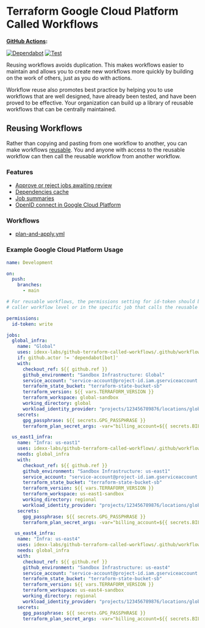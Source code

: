 # Terraform Google Cloud Platform Called Workflows

**[GitHub Actions](https://github.com/idexx-labs/github-terraform-gcp-called-workflows/actions):**

[![Dependabot](https://github.com/idexx-labs/github-terraform-gcp-called-workflows/actions/workflows/local-dependabot.yml/badge.svg)](https://github.com/idexx-labs/github-terraform-gcp-called-workflows/actions/workflows/local-dependabot.yml) [![Test](https://github.com/idexx-labs/github-terraform-gcp-called-workflows/actions/workflows/test-plan-and-apply.yml/badge.svg)](https://github.com/idexx-labs/github-terraform-gcp-called-workflows/actions/workflows/test-plan-and-apply.yml)

Reusing workflows avoids duplication. This makes workflows easier to maintain and allows you to create new workflows
more quickly by building on the work of others, just as you do with actions.

Workflow reuse also promotes best practice by helping you to use workflows that are well designed, have already been
tested, and have been proved to be effective. Your organization can build up a library of reusable workflows that can
be centrally maintained.

## Reusing Workflows

Rather than copying and pasting from one workflow to another, you can make workflows [reusable](https://docs.github.com/en/actions/learn-github-actions/reusing-workflows). You and anyone with access to the reusable workflow can then call the reusable workflow from another workflow.

### Features

- [Approve or reject jobs awaiting review](https://docs.github.com/en/actions/managing-workflow-runs/reviewing-deployments)
- [Dependencies cache](https://docs.github.com/en/actions/advanced-guides/caching-dependencies-to-speed-up-workflows)
- [Job summaries](https://docs.github.com/en/actions/using-workflows/workflow-commands-for-github-actions#adding-a-job-summary)
- [OpenID connect in Google Cloud Platform](https://docs.github.com/en/actions/deployment/security-hardening-your-deployments/configuring-openid-connect-in-google-cloud-platform)

### Workflows

- [plan-and-apply.yml](.github/workflows/plan-and-apply.yml)

### Example Google Cloud Platform Usage

```yaml
name: Development

on:
  push:
    branches:
      - main

# For reusable workflows, the permissions setting for id-token should be set to write at the
# caller workflow level or in the specific job that calls the reusable workflow.

permissions:
  id-token: write

jobs:
  global_infra:
    name: "Global"
    uses: idexx-labs/github-terraform-called-workflows/.github/workflows/gcp-plan-and-apply.yml@v0.0.0
    if: github.actor != 'dependabot[bot]'
    with:
      checkout_ref: ${{ github.ref }}
      github_environment: "Sandbox Infrastructure: Global"
      service_account: "service-account@project-id.iam.gserviceaccount.com"
      terraform_state_bucket: "terraform-state-bucket-sb"
      terraform_version: ${{ vars.TERRAFORM_VERSION }}
      terraform_workspace: global-sandbox
      working_directory: global
      workload_identity_provider: "projects/123456789876/locations/global/workloadIdentityPools/github-actions/providers/github-actions-oidc"
    secrets:
      gpg_passphrase: ${{ secrets.GPG_PASSPHRASE }}
      terraform_plan_secret_args: -var="billing_account=${{ secrets.BILLING_ACCOUNT }}"

  us_east1_infra:
    name: "Infra: us-east1"
    uses: idexx-labs/github-terraform-called-workflows/.github/workflows/gcp-plan-and-apply.yml@v0.0.0
    needs: global_infra
    with:
      checkout_ref: ${{ github.ref }}
      github_environment: "Sandbox Infrastructure: us-east1"
      service_account: "service-account@project-id.iam.gserviceaccount.com"
      terraform_state_bucket: "terraform-state-bucket-sb"
      terraform_version: ${{ vars.TERRAFORM_VERSION }}
      terraform_workspace: us-east1-sandbox
      working_directory: regional
      workload_identity_provider: "projects/123456789876/locations/global/workloadIdentityPools/github-actions/providers/github-actions-oidc"
    secrets:
      gpg_passphrase: ${{ secrets.GPG_PASSPHRASE }}
      terraform_plan_secret_args: -var="billing_account=${{ secrets.BILLING_ACCOUNT }}"

   us_east4_infra:
    name: "Infra: us-east4"
    uses: idexx-labs/github-terraform-called-workflows/.github/workflows/gcp-plan-and-apply.yml@v0.0.0
    needs: global_infra
    with:
      checkout_ref: ${{ github.ref }}
      github_environment: "Sandbox Infrastructure: us-east4"
      service_account: "service-account@project-id.iam.gserviceaccount.com"
      terraform_state_bucket: "terraform-state-bucket-sb"
      terraform_version: ${{ vars.TERRAFORM_VERSION }}
      terraform_workspace: us-east4-sandbox
      working_directory: regional
      workload_identity_provider: "projects/123456789876/locations/global/workloadIdentityPools/github-actions/providers/github-actions-oidc"
    secrets:
      gpg_passphrase: ${{ secrets.GPG_PASSPHRASE }}
      terraform_plan_secret_args: -var="billing_account=${{ secrets.BILLING_ACCOUNT }}"
```

